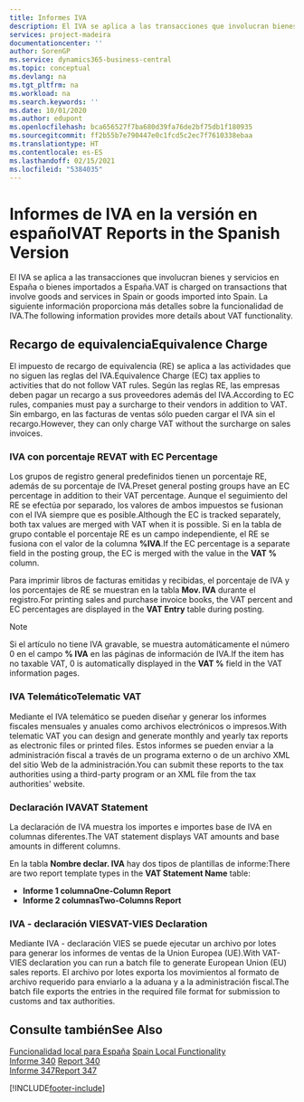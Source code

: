 ```yaml
---
title: Informes IVA
description: El IVA se aplica a las transacciones que involucran bienes y servicios en España o bienes importados a España. La siguiente información proporciona más detalles sobre la funcionalidad de IVA.
services: project-madeira
documentationcenter: ''
author: SorenGP
ms.service: dynamics365-business-central
ms.topic: conceptual
ms.devlang: na
ms.tgt_pltfrm: na
ms.workload: na
ms.search.keywords: ''
ms.date: 10/01/2020
ms.author: edupont
ms.openlocfilehash: bca656527f7ba680d39fa76de2bf75db1f180935
ms.sourcegitcommit: ff2b55b7e790447e0c1fcd5c2ec7f7610338ebaa
ms.translationtype: HT
ms.contentlocale: es-ES
ms.lasthandoff: 02/15/2021
ms.locfileid: "5384035"
---
```

# <a name="vat-reports-in-the-spanish-version"></a><span data-ttu-id="1b45b-104">Informes de IVA en la versión en español</span><span class="sxs-lookup"><span data-stu-id="1b45b-104">VAT Reports in the Spanish Version</span></span>
<span data-ttu-id="1b45b-105">El IVA se aplica a las transacciones que involucran bienes y servicios en España o bienes importados a España.</span><span class="sxs-lookup"><span data-stu-id="1b45b-105">VAT is charged on transactions that involve goods and services in Spain or goods imported into Spain.</span></span> <span data-ttu-id="1b45b-106">La siguiente información proporciona más detalles sobre la funcionalidad de IVA.</span><span class="sxs-lookup"><span data-stu-id="1b45b-106">The following information provides more details about VAT functionality.</span></span>  

## <a name="equivalence-charge"></a><span data-ttu-id="1b45b-107">Recargo de equivalencia</span><span class="sxs-lookup"><span data-stu-id="1b45b-107">Equivalence Charge</span></span>  
<span data-ttu-id="1b45b-108">El impuesto de recargo de equivalencia (RE) se aplica a las actividades que no siguen las reglas del IVA.</span><span class="sxs-lookup"><span data-stu-id="1b45b-108">Equivalence Charge (EC) tax applies to activities that do not follow VAT rules.</span></span> <span data-ttu-id="1b45b-109">Según las reglas RE, las empresas deben pagar un recargo a sus proveedores además del IVA.</span><span class="sxs-lookup"><span data-stu-id="1b45b-109">According to EC rules, companies must pay a surcharge to their vendors in addition to VAT.</span></span> <span data-ttu-id="1b45b-110">Sin embargo, en las facturas de ventas sólo pueden cargar el IVA sin el recargo.</span><span class="sxs-lookup"><span data-stu-id="1b45b-110">However, they can only charge VAT without the surcharge on sales invoices.</span></span>  

### <a name="vat-with-ec-percentage"></a><span data-ttu-id="1b45b-111">IVA con porcentaje RE</span><span class="sxs-lookup"><span data-stu-id="1b45b-111">VAT with EC Percentage</span></span>  
<span data-ttu-id="1b45b-112">Los grupos de registro general predefinidos tienen un porcentaje RE, además de su porcentaje de IVA.</span><span class="sxs-lookup"><span data-stu-id="1b45b-112">Preset general posting groups have an EC percentage in addition to their VAT percentage.</span></span> <span data-ttu-id="1b45b-113">Aunque el seguimiento del RE se efectúa por separado, los valores de ambos impuestos se fusionan con el IVA siempre que es posible.</span><span class="sxs-lookup"><span data-stu-id="1b45b-113">Although the EC is tracked separately, both tax values are merged with VAT when it is possible.</span></span> <span data-ttu-id="1b45b-114">Si en la tabla de grupo contable el porcentaje RE es un campo independiente, el RE se fusiona con el valor de la columna **%IVA**.</span><span class="sxs-lookup"><span data-stu-id="1b45b-114">If the EC percentage is a separate field in the posting group, the EC is merged with the value in the **VAT %** column.</span></span>  

<span data-ttu-id="1b45b-115">Para imprimir libros de facturas emitidas y recibidas, el porcentaje de IVA y los porcentajes de RE se muestran en la tabla **Mov. IVA** durante el registro.</span><span class="sxs-lookup"><span data-stu-id="1b45b-115">For printing sales and purchase invoice books, the VAT percent and EC percentages are displayed in the **VAT Entry** table during posting.</span></span>  

> [!NOTE]  
>  <span data-ttu-id="1b45b-116">Si el artículo no tiene IVA gravable, se muestra automáticamente el número 0 en el campo **% IVA** en las páginas de información de IVA.</span><span class="sxs-lookup"><span data-stu-id="1b45b-116">If the item has no taxable VAT, 0 is automatically displayed in the **VAT %** field in the VAT information pages.</span></span>  

### <a name="telematic-vat"></a><span data-ttu-id="1b45b-117">IVA Telemático</span><span class="sxs-lookup"><span data-stu-id="1b45b-117">Telematic VAT</span></span>  
<span data-ttu-id="1b45b-118">Mediante el IVA telemático se pueden diseñar y generar los informes fiscales mensuales y anuales como archivos electrónicos o impresos.</span><span class="sxs-lookup"><span data-stu-id="1b45b-118">With telematic VAT you can design and generate monthly and yearly tax reports as electronic files or printed files.</span></span> <span data-ttu-id="1b45b-119">Estos informes se pueden enviar a la administración fiscal a través de un programa externo o de un archivo XML del sitio Web de la administración.</span><span class="sxs-lookup"><span data-stu-id="1b45b-119">You can submit these reports to the tax authorities using a third-party program or an XML file from the tax authorities' website.</span></span>  

### <a name="vat-statement"></a><span data-ttu-id="1b45b-120">Declaración IVA</span><span class="sxs-lookup"><span data-stu-id="1b45b-120">VAT Statement</span></span>  
<span data-ttu-id="1b45b-121">La declaración de IVA muestra los importes e importes base de IVA en columnas diferentes.</span><span class="sxs-lookup"><span data-stu-id="1b45b-121">The VAT statement displays VAT amounts and base amounts in different columns.</span></span>  

<span data-ttu-id="1b45b-122">En la tabla **Nombre declar. IVA** hay dos tipos de plantillas de informe:</span><span class="sxs-lookup"><span data-stu-id="1b45b-122">There are two report template types in the **VAT Statement Name** table:</span></span>  

- <span data-ttu-id="1b45b-123">**Informe 1 columna**</span><span class="sxs-lookup"><span data-stu-id="1b45b-123">**One-Column Report**</span></span>  
- <span data-ttu-id="1b45b-124">**Informe 2 columnas**</span><span class="sxs-lookup"><span data-stu-id="1b45b-124">**Two-Columns Report**</span></span>  

### <a name="vat-vies-declaration"></a><span data-ttu-id="1b45b-125">IVA - declaración VIES</span><span class="sxs-lookup"><span data-stu-id="1b45b-125">VAT-VIES Declaration</span></span>  
<span data-ttu-id="1b45b-126">Mediante IVA - declaración VIES se puede ejecutar un archivo por lotes para generar los informes de ventas de la Union Europea (UE).</span><span class="sxs-lookup"><span data-stu-id="1b45b-126">With VAT-VIES declaration you can run a batch file to generate European Union (EU) sales reports.</span></span> <span data-ttu-id="1b45b-127">El archivo por lotes exporta los movimientos al formato de archivo requerido para enviarlo a la aduana y a la administración fiscal.</span><span class="sxs-lookup"><span data-stu-id="1b45b-127">The batch file exports the entries in the required file format for submission to customs and tax authorities.</span></span>  

## <a name="see-also"></a><span data-ttu-id="1b45b-128">Consulte también</span><span class="sxs-lookup"><span data-stu-id="1b45b-128">See Also</span></span>  
 <span data-ttu-id="1b45b-129">[Funcionalidad local para España](spain-local-functionality.md) </span><span class="sxs-lookup"><span data-stu-id="1b45b-129">[Spain Local Functionality](spain-local-functionality.md) </span></span>  
 <span data-ttu-id="1b45b-130">[Informe 340](report-340.md) </span><span class="sxs-lookup"><span data-stu-id="1b45b-130">[Report 340](report-340.md) </span></span>  
 [<span data-ttu-id="1b45b-131">Informe 347</span><span class="sxs-lookup"><span data-stu-id="1b45b-131">Report 347</span></span>](report-347.md)


[!INCLUDE[footer-include](../../includes/footer-banner.md)]
